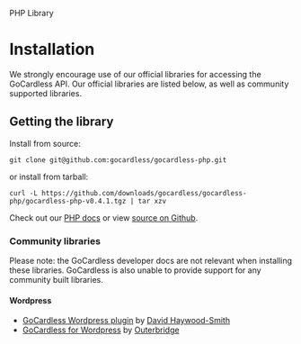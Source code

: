 <h0>PHP Library</h0>

# Installation

We strongly encourage use of our official libraries for accessing the GoCardless API. Our official libraries are listed below, as well as community supported libraries.

## Getting the library

Install from source:

	git clone git@github.com:gocardless/gocardless-php.git

or install from tarball:

	curl -L https://github.com/downloads/gocardless/gocardless-php/gocardless-php-v0.4.1.tgz | tar xzv

Check out our [PHP docs](/php) or view [source on Github](https://github.com/gocardless/gocardless-php).


### Community libraries

Please note: the GoCardless developer docs are not relevant when installing these libraries. GoCardless is also unable to provide support for any community built libraries.

#### Wordpress
* [GoCardless Wordpress plugin](https://github.com/DHS/wp-gocardless) by [David Haywood-Smith](https://twitter.com/DHS)
* [GoCardless for Wordpress](http://codecanyon.net/item/gocardless-for-wordpress-plugin/3207246?ref=outerbridge) by [Outerbridge](http://outerbridge.co.uk/2013/03/gocardless-wordpress-plugin/)
